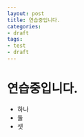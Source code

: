 ```yaml
---
layout: post
title: 연습중입니다.
categories: 
- draft
tags: 
- test
- draft
---
```


# 연습중입니다.

- 하나
- 둘
- 셋
